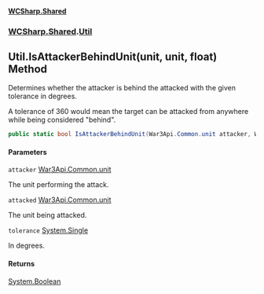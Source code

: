 #### [WCSharp.Shared](index.md 'index')
### [WCSharp.Shared](WCSharp.Shared.md 'WCSharp.Shared').[Util](WCSharp.Shared.Util.md 'WCSharp.Shared.Util')

## Util.IsAttackerBehindUnit(unit, unit, float) Method

  
Determines whether the attacker is behind the attacked with the given tolerance in degrees.  
  
A tolerance of 360 would mean the target can be attacked from anywhere while being considered "behind".

```csharp
public static bool IsAttackerBehindUnit(War3Api.Common.unit attacker, War3Api.Common.unit attacked, float tolerance);
```
#### Parameters

<a name='WCSharp.Shared.Util.IsAttackerBehindUnit(War3Api.Common.unit,War3Api.Common.unit,float).attacker'></a>

`attacker` [War3Api.Common.unit](https://docs.microsoft.com/en-us/dotnet/api/War3Api.Common.unit 'War3Api.Common.unit')

The unit performing the attack.

<a name='WCSharp.Shared.Util.IsAttackerBehindUnit(War3Api.Common.unit,War3Api.Common.unit,float).attacked'></a>

`attacked` [War3Api.Common.unit](https://docs.microsoft.com/en-us/dotnet/api/War3Api.Common.unit 'War3Api.Common.unit')

The unit being attacked.

<a name='WCSharp.Shared.Util.IsAttackerBehindUnit(War3Api.Common.unit,War3Api.Common.unit,float).tolerance'></a>

`tolerance` [System.Single](https://docs.microsoft.com/en-us/dotnet/api/System.Single 'System.Single')

In degrees.

#### Returns
[System.Boolean](https://docs.microsoft.com/en-us/dotnet/api/System.Boolean 'System.Boolean')